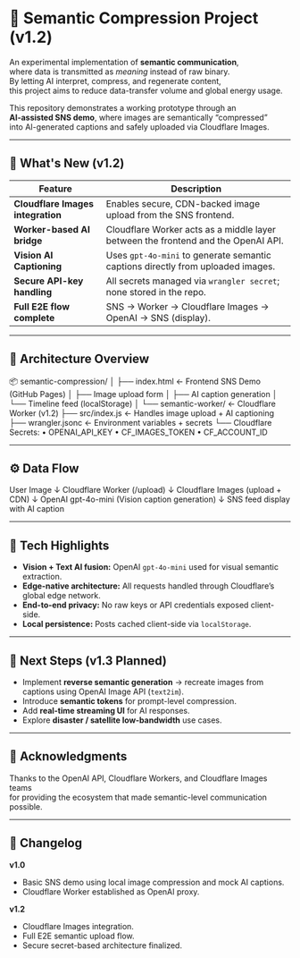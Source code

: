 # 🧭 Semantic Compression Project (v1.2)

An experimental implementation of **semantic communication**,  
where data is transmitted as *meaning* instead of raw binary.  
By letting AI interpret, compress, and regenerate content,  
this project aims to reduce data-transfer volume and global energy usage.  

This repository demonstrates a working prototype through an  
**AI-assisted SNS demo**, where images are semantically “compressed”  
into AI-generated captions and safely uploaded via Cloudflare Images.

---

## 🚀 What's New (v1.2)

| Feature | Description |
|----------|-------------|
| **Cloudflare Images integration** | Enables secure, CDN-backed image upload from the SNS frontend. |
| **Worker-based AI bridge** | Cloudflare Worker acts as a middle layer between the frontend and the OpenAI API. |
| **Vision AI Captioning** | Uses `gpt-4o-mini` to generate semantic captions directly from uploaded images. |
| **Secure API-key handling** | All secrets managed via `wrangler secret`; none stored in the repo. |
| **Full E2E flow complete** | SNS → Worker → Cloudflare Images → OpenAI → SNS (display). |

---

## 🧩 Architecture Overview

📦 semantic-compression/
│
├── index.html ← Frontend SNS Demo (GitHub Pages)
│ ├── Image upload form
│ ├── AI caption generation
│ └── Timeline feed (localStorage)
│
└── semantic-worker/ ← Cloudflare Worker (v1.2)
├── src/index.js ← Handles image upload + AI captioning
├── wrangler.jsonc ← Environment variables + secrets
└── Cloudflare Secrets:
• OPENAI_API_KEY
• CF_IMAGES_TOKEN
• CF_ACCOUNT_ID

---

## ⚙️ Data Flow

User Image
↓
Cloudflare Worker (/upload)
↓
Cloudflare Images (upload + CDN)
↓
OpenAI gpt-4o-mini (Vision caption generation)
↓
SNS feed display with AI caption

---

## 🧠 Tech Highlights

- **Vision + Text AI fusion:** OpenAI `gpt-4o-mini` used for visual semantic extraction.  
- **Edge-native architecture:** All requests handled through Cloudflare’s global edge network.  
- **End-to-end privacy:** No raw keys or API credentials exposed client-side.  
- **Local persistence:** Posts cached client-side via `localStorage`.

---

## 🔮 Next Steps (v1.3 Planned)

- Implement **reverse semantic generation** → recreate images from captions using OpenAI Image API (`text2im`).  
- Introduce **semantic tokens** for prompt-level compression.  
- Add **real-time streaming UI** for AI responses.  
- Explore **disaster / satellite low-bandwidth** use cases.

---

## 💬 Acknowledgments

Thanks to the OpenAI API, Cloudflare Workers, and Cloudflare Images teams  
for providing the ecosystem that made semantic-level communication possible.

---

## 📜 Changelog

**v1.0**
- Basic SNS demo using local image compression and mock AI captions.  
- Cloudflare Worker established as OpenAI proxy.  

**v1.2**
- Cloudflare Images integration.  
- Full E2E semantic upload flow.  
- Secure secret-based architecture finalized.
